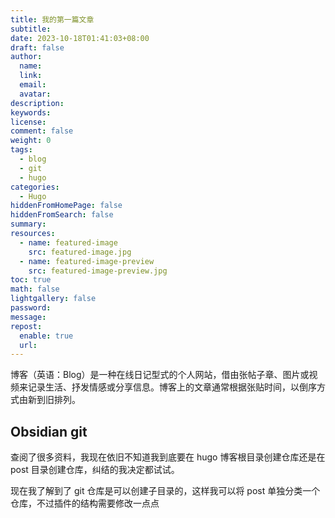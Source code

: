 ```yaml
---
title: 我的第一篇文章
subtitle: 
date: 2023-10-18T01:41:03+08:00
draft: false
author:
  name: 
  link: 
  email: 
  avatar: 
description: 
keywords: 
license: 
comment: false
weight: 0
tags:
  - blog
  - git
  - hugo
categories:
  - Hugo
hiddenFromHomePage: false
hiddenFromSearch: false
summary: 
resources:
  - name: featured-image
    src: featured-image.jpg
  - name: featured-image-preview
    src: featured-image-preview.jpg
toc: true
math: false
lightgallery: false
password: 
message: 
repost:
  enable: true
  url:
---
```

博客（英语：Blog）是一种在线日记型式的个人网站，借由张帖子章、图片或视频来记录生活、抒发情感或分享信息。博客上的文章通常根据张贴时间，以倒序方式由新到旧排列。

<!--more-->

## Obsidian git
查阅了很多资料，我现在依旧不知道我到底要在 hugo 博客根目录创建仓库还是在 post 目录创建仓库，纠结的我决定都试试。

现在我了解到了 git 仓库是可以创建子目录的，这样我可以将 post 单独分类一个仓库，不过插件的结构需要修改一点点